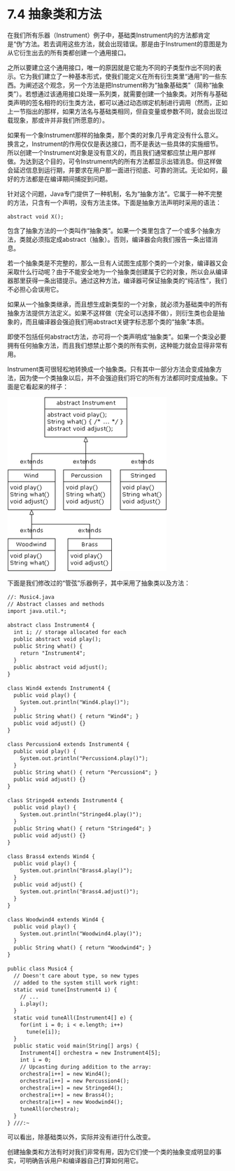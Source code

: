 # 7.4 抽象类和方法

在我们所有乐器（Instrument）例子中，基础类Instrument内的方法都肯定是“伪”方法。若去调用这些方法，就会出现错误。那是由于Instrument的意图是为从它衍生出去的所有类都创建一个通用接口。

之所以要建立这个通用接口，唯一的原因就是它能为不同的子类型作出不同的表示。它为我们建立了一种基本形式，使我们能定义在所有衍生类里“通用”的一些东西。为阐述这个观念，另一个方法是把Instrument称为“抽象基础类”（简称“抽象类”）。若想通过该通用接口处理一系列类，就需要创建一个抽象类。对所有与基础类声明的签名相符的衍生类方法，都可以通过动态绑定机制进行调用（然而，正如上一节指出的那样，如果方法名与基础类相同，但自变量或参数不同，就会出现过载现象，那或许并非我们所愿意的）。

如果有一个象Instrument那样的抽象类，那个类的对象几乎肯定没有什么意义。换言之，Instrument的作用仅仅是表达接口，而不是表达一些具体的实施细节。所以创建一个Instrument对象是没有意义的，而且我们通常都应禁止用户那样做。为达到这个目的，可令Instrument内的所有方法都显示出错消息。但这样做会延迟信息到运行期，并要求在用户那一面进行彻底、可靠的测试。无论如何，最好的方法都是在编译期间捕捉到问题。

针对这个问题，Java专门提供了一种机制，名为“抽象方法”。它属于一种不完整的方法，只含有一个声明，没有方法主体。下面是抽象方法声明时采用的语法：

```text
abstract void X();
```

包含了抽象方法的一个类叫作“抽象类”。如果一个类里包含了一个或多个抽象方法，类就必须指定成abstract（抽象）。否则，编译器会向我们报告一条出错消息。

若一个抽象类是不完整的，那么一旦有人试图生成那个类的一个对象，编译器又会采取什么行动呢？由于不能安全地为一个抽象类创建属于它的对象，所以会从编译器那里获得一条出错提示。通过这种方法，编译器可保证抽象类的“纯洁性”，我们不必担心会误用它。

如果从一个抽象类继承，而且想生成新类型的一个对象，就必须为基础类中的所有抽象方法提供方法定义。如果不这样做（完全可以选择不做），则衍生类也会是抽象的，而且编译器会强迫我们用abstract关键字标志那个类的“抽象”本质。

即使不包括任何abstract方法，亦可将一个类声明成“抽象类”。如果一个类没必要拥有任何抽象方法，而且我们想禁止那个类的所有实例，这种能力就会显得非常有用。

Instrument类可很轻松地转换成一个抽象类。只有其中一部分方法会变成抽象方法，因为使一个类抽象以后，并不会强迫我们将它的所有方法都同时变成抽象。下面是它看起来的样子：

![](../.gitbook/assets/7-3.gif)

下面是我们修改过的“管弦”乐器例子，其中采用了抽象类以及方法：

```text
//: Music4.java
// Abstract classes and methods
import java.util.*;

abstract class Instrument4 {
  int i; // storage allocated for each
  public abstract void play();
  public String what() {
    return "Instrument4";
  }
  public abstract void adjust();
}

class Wind4 extends Instrument4 {
  public void play() {
    System.out.println("Wind4.play()");
  }
  public String what() { return "Wind4"; }
  public void adjust() {}
}

class Percussion4 extends Instrument4 {
  public void play() {
    System.out.println("Percussion4.play()");
  }
  public String what() { return "Percussion4"; }
  public void adjust() {}
}

class Stringed4 extends Instrument4 {
  public void play() {
    System.out.println("Stringed4.play()");
  }
  public String what() { return "Stringed4"; }
  public void adjust() {}
}

class Brass4 extends Wind4 {
  public void play() {
    System.out.println("Brass4.play()");
  }
  public void adjust() { 
    System.out.println("Brass4.adjust()");
  }
}

class Woodwind4 extends Wind4 {
  public void play() {
    System.out.println("Woodwind4.play()");
  }
  public String what() { return "Woodwind4"; }
}

public class Music4 {
  // Doesn't care about type, so new types
  // added to the system still work right:
  static void tune(Instrument4 i) {
    // ...
    i.play();
  }
  static void tuneAll(Instrument4[] e) {
    for(int i = 0; i < e.length; i++)
      tune(e[i]);
  }
  public static void main(String[] args) {
    Instrument4[] orchestra = new Instrument4[5];
    int i = 0;
    // Upcasting during addition to the array:
    orchestra[i++] = new Wind4();
    orchestra[i++] = new Percussion4();
    orchestra[i++] = new Stringed4();
    orchestra[i++] = new Brass4();
    orchestra[i++] = new Woodwind4();
    tuneAll(orchestra);
  }
} ///:~
```

可以看出，除基础类以外，实际并没有进行什么改变。

创建抽象类和方法有时对我们非常有用，因为它们使一个类的抽象变成明显的事实，可明确告诉用户和编译器自己打算如何用它。

